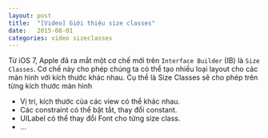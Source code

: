 ```yaml
---
layout: post
title:  "[Video] Giới thiệu size classes"
date:   2015-08-01
categories: video sizeclasses
---
```

Từ iOS 7, Apple đã ra mắt một cơ chế mới trên `Interface Builder` (IB) là `Size Classes`. Cơ chế này cho phép chúng ta có thể tạo nhiều loại layout cho các màn hình với kích thước khác nhau. Cụ thể là Size Classes sẽ cho phép trên từng kích thước màn hình  
- Vị trí, kích thước của các view có thể khác nhau.  
- Các constraint có thể bật tắt, thay đổi constant.  
- UILabel có thể thay đổi Font cho từng size class.  
- ...  
<div class="youtube" id="Fu5fZ6tseD4"></div>